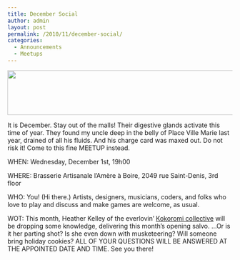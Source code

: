 ```yaml
---
title: December Social
author: admin
layout: post
permalink: /2010/11/december-social/
categories:
  - Announcements
  - Meetups
---
```

*<img class="alignnone size-full wp-image-125" title="MRGS_10_12_Social_3" src="{{ site.baseurl }}/{{ site.oldwpdir }}/uploads/2010/11/MRGS_10_12_Social_3.png" alt="" width="600" height="100" />*

It is December. Stay out of the malls! Their digestive glands activate this time of year. They found my uncle deep in the belly of Place Ville Marie last year, drained of all his fluids. And his charge card was maxed out. Do not risk it! Come to this fine MEETUP instead.

WHEN: Wednesday, December 1st, 19h00

WHERE: Brasserie Artisanale l’Amère à Boire, 2049 rue Saint-Denis, 3rd floor

WHO: You! (Hi there.) Artists, designers, musicians, coders, and folks who love to play and discuss and make games are welcome, as usual.

WOT: This month, Heather Kelley of the everlovin&#8217; [Kokoromi collective][1] will be dropping some knowledge, delivering this month&#8217;s opening salvo. &#8230;Or is it her parting shot? Is she even down with musketeering? Will someone bring holiday cookies? ALL OF YOUR QUESTIONS WILL BE ANSWERED AT THE APPOINTED DATE AND TIME. See you there!

 [1]: http://www.kokoromi.org/